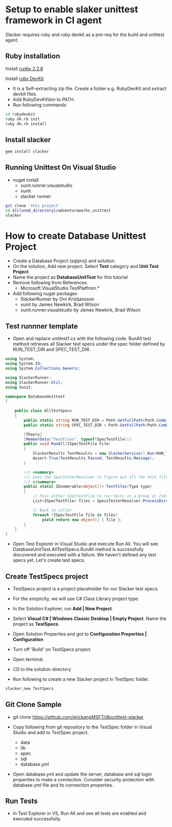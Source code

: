 # Setup to enable slaker unittest framework in CI agent

Slacker requires ruby and ruby devkit as a pre-req for the build and unittest agent.

## Ruby installation 

Install [runby 2.2.6](https://dl.bintray.com/oneclick/rubyinstaller/rubyinstaller-2.2.6-x64.exe)

Install [ruby DevKit](https://dl.bintray.com/oneclick/rubyinstaller/DevKit-mingw64-64-4.7.2-20130224-1432-sfx.exe)

- It is a Self-extracting zip file. Create a folder e.g. RubyDevKit and extract devkit files. 
- Add RubyDevKit\bin to PATH.
- Run following commands

```bash
cd rubydevkit
ruby dk.rb init
ruby dk.rb install
```

## Install slacker

```bash
gem install slacker
```

## Running Unittest On Visual Studio 
* nuget install 
    * xunit.runner.visualstudio
    * xunit
    * slacker runner

```bash
git clone 'this project'
cd ${cloned_directory}/adventureworks_unittest
slacker
```

# How to create Database Unittest Project

* Create a Database Project (sqlproj) and solution.
* On the solution, Add new project. Select **Test** category and **Unit Test Project**
* Name the project as **DatabaseUnitTest** for this tutorial 
* Remove following from References
    * Microsoft.VisualStudio.TestPlatfrom.*
* Add following nuget packages
    * SlackerRunner by Orn Kristjansson
    * xunit by James Newkirk, Brad Wilson
    * xunit.runner.visualstudio by James Newkirk, Brad Wilson

## Test runnner template
* Open and replace unittest1.cs with the following code. RunAll test method retrieves all Slacker test specs under the spec folder defined by RUN_TEST_DIR and SPEC_TEST_DIR.

```csharp
using System;
using System.IO;
using System.Collections.Generic;

using SlackerRunner;
using SlackerRunner.Util;
using Xunit;

namespace DatabaseUnittest
{
  
    public class AllTestSpecs
    {
        public static string RUN_TEST_DIR = Path.GetFullPath(Path.Combine("..", "..", "..", "TestSpecs")) + "\\";
        public static string SPEC_TEST_DIR = Path.GetFullPath(Path.Combine("..", "..", "..", "TestSpecs", "spec") + "/");

        [Theory]
        [MemberData("TestFiles", typeof(SpecTestFile))]
        public void RunAll(ISpecTestFile File)
        {
            SlackerResults TestResults = new SlackerService().Run(RUN_TEST_DIR, SPEC_TEST_DIR + File.FileName);
            Assert.True(TestResults.Passed, TestResults.Message);
        }

        /// <summary>
        /// Uses the SpecTesterResolver to figure out all the test files in a directory
        /// </summary>
        public static IEnumerable<object[]> TestFiles(Type type)
        {
            // Pass either SpecTestFile to run tests in a group or IndividualTestFile to run one test file at a time 
            List<ISpecTestFile> files = SpecsTesterResolver.ProcessDirectory(SPEC_TEST_DIR, type);

            // Back to caller
            foreach (ISpecTestFile file in files)
                yield return new object[] { file };
        }
    }
}
``` 

* Open Test Explorer in Visual Studio and execute Run All. You will see DatabaseUnitTest.AllTestSpecs.RunAll method is successfully discovered and executed with a failure. We haven't defined any test specs yet. Let's create test specs.

## Create TestSpecs project 

* TestSpecs project is a project placeholder for our Slacker test specs. 
* For the simplicity, we will use C# Class Library project type.

* In the Solution Explorer, run **Add | New Project**.
* Select **Visual C# | Windows Classic Desktop | Empty Project**. Name the project as **TestSpecs**. 

* Open Solution Properties and got to **Configuration Properties | Configuration**

* Turn off 'Build' on TestSpecs project.

* Open terminal.

* CD to the solution directory

* Run following to create a new Slacker project in TestSpec folder.

```bash
slacker_new TestSpecs
```

## Git Clone Sample

* git clone https://github.com/erickangMSFT/dbunittest-slacker

* Copy following from git repository to the TestSpec folder in Visual Studio and add to TestSpec project.
    * data
    * lib
    * spec
    * sql
    * database.yml

* Open database.yml and update the server, database and sql login properties to make a connection. Consider security protection with database.yml file and its connection properties.

## Run Tests

* In Test Explorer in VS, Run All and see all tests are enabled and executed successfully.